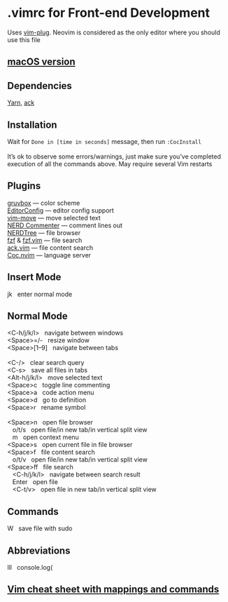 # .vimrc for Front-end Development
Uses [vim-plug](https://github.com/junegunn/vim-plug). Neovim is considered as the only editor where you should use this file

## [macOS version](https://github.com/looshch/.vimrc/tree/macos)

## Dependencies
[Yarn](https://yarnpkg.com/), [ack](https://beyondgrep.com/)

## Installation
Wait for `Done in [time in seconds]` message, then run `:CocInstall` \
\
It’s ok to observe some errors/warnings, just make sure you’ve completed execution of all the commands above. May
require several Vim restarts

## Plugins
[gruvbox](https://github.com/morhetz/gruvbox) — color scheme \
[EditorConfig](https://github.com/editorconfig/editorconfig-vim) — editor config support \
[vim-move](https://github.com/matze/vim-move) — move selected text \
[NERD Commenter](https://github.com/preservim/nerdcommenter) — comment lines out \
[NERDTree](https://github.com/preservim/nerdtree) — file browser \
[fzf](https://github.com/junegunn/fzf) & [fzf.vim](https://github.com/junegunn/fzf.vim) — file search \
[ack.vim](https://github.com/mileszs/ack.vim) — file content search \
[Coc.nvim](https://github.com/neoclide/coc.nvim) — language server

## Insert Mode
jk &nbsp; enter normal mode

## Normal Mode
\<C-h/j/k/l\> &nbsp; navigate between windows \
\<Space\>=/- &nbsp; resize window \
\<Space\>\[1–9] &nbsp; navigate between tabs \
\
\<C-/\> &nbsp; clear search query \
\<C-s\> &nbsp; save all files in tabs \
\<Alt-h/j/k/l\> &nbsp; move selected text \
\<Space\>c &nbsp; toggle line commenting \
\<Space\>a &nbsp; code action menu \
\<Space\>d &nbsp; go to definition \
\<Space\>r &nbsp; rename symbol \
\
\<Space\>n &nbsp; open file browser \
&nbsp;&nbsp; o/t/s &nbsp; open file/in new tab/in vertical split view \
&nbsp;&nbsp; m &nbsp; open context menu \
\<Space\>s &nbsp; open current file in file browser \
\<Space\>f &nbsp; file content search \
&nbsp;&nbsp; o/t/v &nbsp; open file/in new tab/in vertical split view \
\<Space\>ff &nbsp; file search \
&nbsp;&nbsp; \<C-h/j/k/l\> &nbsp; navigate between search result \
&nbsp;&nbsp; Enter &nbsp; open file \
&nbsp;&nbsp; \<C-t/v\> &nbsp; open file in new tab/in vertical split view

## Commands
W &nbsp; save file with sudo

## Abbreviations
lll &nbsp; console.log(

## [Vim cheat sheet with mappings and commands](https://docs.google.com/document/d/11iPRUc-0upxiVbDZnDmMhZxuTiiyPahBsCCReZBA2JQ)
